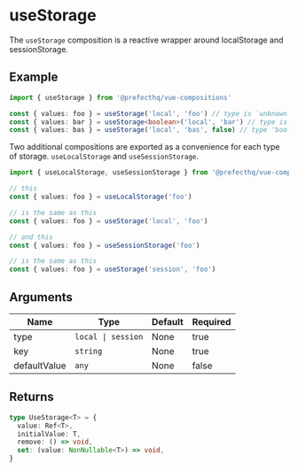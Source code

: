 # useStorage
The `useStorage` composition is a reactive wrapper around localStorage and sessionStorage. 

## Example
```typescript
import { useStorage } from '@prefecthq/vue-compositions'

const { values: foo } = useStorage('local', 'foo') // type is `unknown`
const { values: bar } = useStorage<boolean>('local', 'bar') // type is `boolean`
const { values: bas } = useStorage('local', 'bas', false) // type 'boolean'
```
Two additional compositions are exported as a convenience for each type of storage. `useLocalStorage` and `useSessionStorage`. 
```typescript
import { useLocalStorage, useSessionStorage } from '@prefecthq/vue-compositions'

// this
const { values: foo } = useLocalStorage('foo')

// is the same as this
const { values: foo } = useStorage('local', 'foo')

// and this
const { values: foo } = useSessionStorage('foo')

// is the same as this
const { values: foo } = useStorage('session', 'foo')

```

## Arguments
| Name         | Type               | Default | Required
|--------------|--------------------|---------|-----------|
| type         | `local \| session` | None    | true
| key          | `string`           | None    | true
| defaultValue | `any`              | None    | false

## Returns
```typescript
type UseStorage<T> = {
  value: Ref<T>,
  initialValue: T,
  remove: () => void,
  set: (value: NonNullable<T>) => void,
}
```
